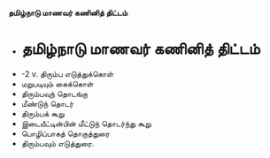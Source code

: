 **தமிழ்நாடு மாணவர் கணினித் திட்டம்**
- # தமிழ்நாடு மாணவர் கணினித் திட்டம்
- -2 v. திரும்ப எடுத்துக்கொள்
- மறுபடியும் கைக்கொள்
- திரும்பவுந் தொடங்கு
- மீண்டுந் தொடர்
- திரும்பக் கூறு
- இடையீட்டின்பின் மீட்டுந் தொடர்ந்து கூறு
- பொழிப்பாகத் தொகுத்துரை
- திரும்பவும் எடுத்துரை.

